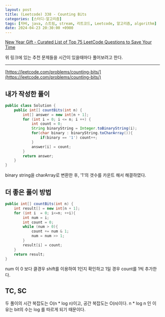 ```yaml
---
layout: post
title: (Leetcode) 338 - Counting Bits
categories: [스터디-알고리즘]
tags: [자바, java, 스트림, stream, 리트코드, Leetcode, 알고리즘, algorithm]
date: 2024-04-23 20:30:00 +0900
---
```


[New Year Gift - Curated List of Top 75 LeetCode Questions to Save Your Time](https://www.teamblind.com/post/New-Year-Gift---Curated-List-of-Top-75-LeetCode-Questions-to-Save-Your-Time-OaM1orEU)

위 링크에 있는 추천 문제들을 시간이 있을때마다 풀어보려고 한다.

---

[https://leetcode.com/problems/counting-bits/](https://leetcode.com/problems/counting-bits/)

## 내가 작성한 풀이

```java
public class Solution {
    public int[] countBits(int n) {
        int[] answer = new int[n + 1];
        for (int i = 0; i <= n; i ++) {
            int count = 0;
            String binaryString = Integer.toBinaryString(i);
            for(char binary : binaryString.toCharArray()){
                if(binary == '1') count++;
            }
            answer[i] = count;
        }
        return answer;
    }
}
```

binary string을 charArray로 변환한 후, '1'의 갯수를 카운트 해서 해결하였다.

## 더 좋은 풀이 방법

```java
public int[] countBits(int n) {
    int result[] = new int[n + 1];
    for (int i  = 0; i<=n; ++i){
        int num = i;
        int count = 0;
        while (num > 0){
            count += num & 1;
            num = num >> 1;
        }
        result[i] = count;
    }
    return result;
}
```

num 이 0 보다 클경우 shift를 이용하여 1인지 확인하고 1일 경우 count를 1씩 추가한다.

## TC, SC

두 풀이의 시간 복잡도는 O(n \* log n)이고, 공간 복잡도는 O(n)이다. n \* log n 인 이유는 bit의 수는 log 를 따르게 되기 때문이다.
